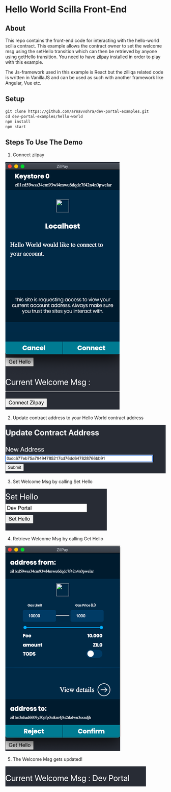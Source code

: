 # Hello World Scilla Front-End

## About

This repo contains the front-end code for interacting with the hello-world scilla contract. This example allows the contract owner to set the welcome msg using the setHello transition which can then be retrieved by anyone using getHello transition. You need to have [zilpay](https://zilpay.xyz) installed in order to play with this example. 

The Js-framework used in this example is React but the zilliqa related code is written in VanillaJS and can be used as such with another framework like Angular, Vue etc.

## Setup

```
git clone https://github.com/arnavvohra/dev-portal-examples.git
cd dev-portal-examples/hello-world
npm install
npm start
```
## Steps To Use The Demo


1. Connect zilpay

<img src = "src/images/connect-zilpay.png">

2. Update contract address to your Hello World contract address

<img src = "src/images/update-address.png">

3. Set Welcome Msg by calling Set Hello

<img src = "src/images/set-hello.png">

4. Retrieve Welcome Msg by calling Get Hello

<img src = "src/images/get-hello.png">

5. The Welcome Msg gets updated!

<img src = "src/images/current-msg.png">
